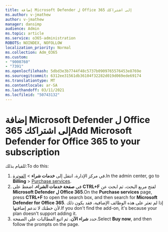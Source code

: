 ```yaml
---
title: إضافة Microsoft Defender ل Office 365 إلى اشتراكك
ms.author: v-jmathew
author: v-jmathew
manager: dansimp
audience: Admin
ms.topic: article
ms.service: o365-administration
ROBOTS: NOINDEX, NOFOLLOW
localization_priority: Normal
ms.collection: Adm_O365
ms.custom:
- "9000760"
- "7391"
ms.openlocfilehash: 5dbd3e3b7744f48c5737b0909765576453e8769e
ms.sourcegitcommit: 6312ee31561db36104f32282d019d069ede69174
ms.translationtype: MT
ms.contentlocale: ar-SA
ms.lasthandoff: 03/11/2021
ms.locfileid: "50743132"
---
```

# <a name="add-microsoft-defender-for-office-365-to-your-subscription"></a><span data-ttu-id="fea58-102">إضافة Microsoft Defender ل Office 365 إلى اشتراكك</span><span class="sxs-lookup"><span data-stu-id="fea58-102">Add Microsoft Defender for Office 365 to your subscription</span></span>

<span data-ttu-id="fea58-103">للقيام بذلك:</span><span class="sxs-lookup"><span data-stu-id="fea58-103">To do this:</span></span>

1. <span data-ttu-id="fea58-104">في مركز الإدارة، انتقل إلى **خدمات شراء**  >  [الفوترة](https://go.microsoft.com/fwlink/p/?linkid=868433).</span><span class="sxs-lookup"><span data-stu-id="fea58-104">In the admin center, go to **Billing** > [Purchase services](https://go.microsoft.com/fwlink/p/?linkid=868433).</span></span>
2. <span data-ttu-id="fea58-105">في **صفحة خدمات الشراء،** اضغط على **CTRL+F** لفتح مربع البحث، ثم ابحث عن **Microsoft Defender ل Office 365**.</span><span class="sxs-lookup"><span data-stu-id="fea58-105">On the **Purchase services** page, press **CTRL+F** to open the search box, and then search for **Microsoft Defender for Office 365**.</span></span> <span data-ttu-id="fea58-106">إذا لم تعثر على هذه الوظائف الإضافية، فقد يكون ذلك لأن خطتك لا تدعم إضافتها.</span><span class="sxs-lookup"><span data-stu-id="fea58-106">If you don't find the add-on, it's because your plan doesn't support adding it.</span></span>
3. <span data-ttu-id="fea58-107">حدد **شراء الآن**، ثم اتبع المطالبات على الصفحة.</span><span class="sxs-lookup"><span data-stu-id="fea58-107">Select **Buy now**, and then follow the prompts on the page.</span></span>
